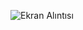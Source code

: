 ![Ekran Alıntısı](https://user-images.githubusercontent.com/96900698/199913204-164877e9-0f16-468f-a5d0-4969a47df3ae.PNG)
